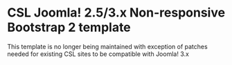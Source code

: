 CSL Joomla! 2.5/3.x Non-responsive Bootstrap 2 template
============================

This template is no longer being maintained with exception of patches needed for existing CSL sites to be compatible with Joomla! 3.x